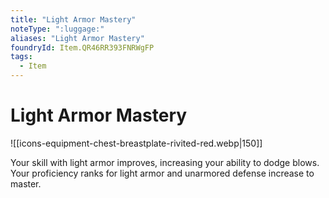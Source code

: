 ```yaml
---
title: "Light Armor Mastery"
noteType: ":luggage:"
aliases: "Light Armor Mastery"
foundryId: Item.QR46RR393FNRWgFP
tags:
  - Item
---
```


# Light Armor Mastery
![[icons-equipment-chest-breastplate-rivited-red.webp|150]]

Your skill with light armor improves, increasing your ability to dodge blows. Your proficiency ranks for light armor and unarmored defense increase to master.
